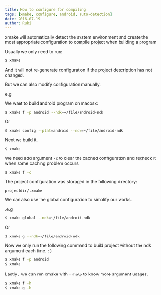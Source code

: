 ```yaml
---
title: How to configure for compiling
tags: [xmake, configure, android, auto-detection]
date: 2016-07-19
author: Ruki
---
```


xmake will automatically detect the system environment and create the most appropriate configuration to compile project when building a program

Usually we only need to run:

```bash
$ xmake
```

And it will not re-generate configuration if the project description has not changed.

But we can also modify configuration manually.

e.g

We want to build android program on macosx:

```bash
$ xmake f -p android --ndk=~/file/android-ndk
```




Or 

```bash
$ xmake config --plat=android --ndk=~/file/android-ndk
```

Next we build it.

```bash
$ xmake
```

We need add argument `-c` to clear the cached configuration and recheck it when some caching problem occurs

```bash
$ xmake f -c
```

The project configuration was storaged in the following directory: 

```
projectdir/.xmake
```

We can also use the global configuration to simplify our works.

.e.g

```bash
$ xmake global --ndk=~/file/android-ndk
```

Or


```bash
$ xmake g --ndk=~/file/android-ndk
```

Now we only run the following command to build project without the ndk argument each time. : )

```bash
$ xmake f -p android
$ xmake
```

Lastly，we can run xmake with `--help` to know more argument usages.

```bash
$ xmake f -h
$ xmake g -h
```